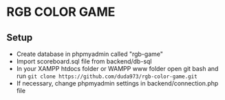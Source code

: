 # RGB COLOR GAME

## Setup

- Create database in phpmyadmin called "rgb-game"
- Import scoreboard.sql file from backend/db-sql
- In your XAMPP htdocs folder or WAMPP www folder open git bash and run `git clone https://github.com/duda973/rgb-color-game.git`
- If necessary, change phpmyadmin settings in backend/connection.php file
